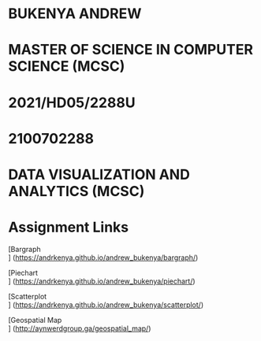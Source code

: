 # BUKENYA ANDREW

# MASTER OF SCIENCE IN COMPUTER SCIENCE (MCSC)

# 2021/HD05/2288U

# 2100702288

# DATA VISUALIZATION AND ANALYTICS (MCSC)

# Assignment Links
[Bargraph<br>]
(https://andrkenya.github.io/andrew_bukenya/bargraph/)

[Piechart <br>]
(https://andrkenya.github.io/andrew_bukenya/piechart/)

[Scatterplot <br>]
(https://andrkenya.github.io/andrew_bukenya/scatterplot/)

[Geospatial Map <br>]
(http://aynwerdgroup.ga/geospatial_map/)
